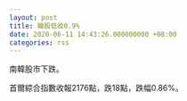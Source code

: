 ```yaml
---
layout: post
title: 韓股低收0.9%
date: 2020-06-11 14:43:26.000000000 +08:00
categories: rss
---
```


南韓股市下跌。

首爾綜合指數收報2176點，跌18點，跌幅0.86%。
